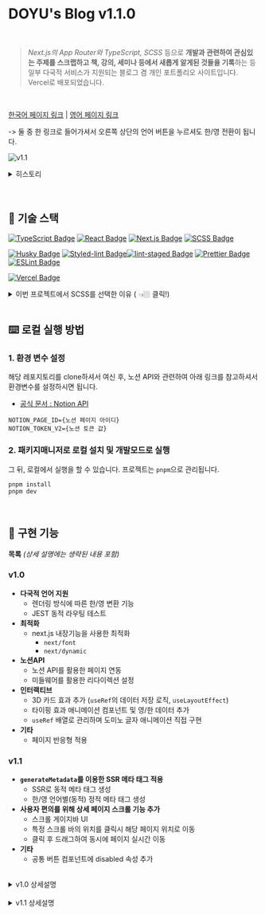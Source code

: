 
# DOYU's Blog v1.1.0

<br />

> _Next.js의 App Router와 TypeScript, SCSS_ 등으로 **개발과 관련하여 관심있는 주제를 스크랩하고 책, 강의, 세미나 등에서 새롭게 알게된 것들을 기록**하는 등 일부 다국적 서비스가 지원되는 블로그 겸 개인 포트폴리오 사이트입니다. Vercel로 배포되었습니다.

<br />


[한국어 페이지 링크](https://portfolio-doyu-git-notion-doyu-lee.vercel.app/ko) | 
[영어 페이지 링크](https://portfolio-doyu-git-notion-doyu-lee.vercel.app/en)

 -> 둘 중 한 링크로 들어가셔서 오른쪽 상단의 언어 버튼을 누르셔도 한/영 전환이 됩니다.

![v1.1](https://github.com/Doyu-Lee/portfolio_doyu/assets/125176463/da8cf387-a5ec-4618-aefa-30860088425f)

<details>
  <summary> 히스토리 </summary>

<br>

**[v1.0]**
![블로그v1.0](https://github.com/Doyu-Lee/portfolio_doyu/assets/125176463/d3e87e59-4052-4498-827f-a3f48e8eab46)

</details>

<br>



<br />

## 🧐 기술 스택
[![TypeScript Badge](https://img.shields.io/badge/TypeScript-3178C6.svg?&style=for-the-badge&logo=TypeScript&logoColor=white)](https://www.typescriptlang.org/)
[![React Badge](https://img.shields.io/badge/React-61DAFB.svg?&style=for-the-badge&logo=React&logoColor=white)](https://reactjs.org/)
[![Next.js Badge](https://img.shields.io/badge/Next.js-000000.svg?&style=for-the-badge&logo=Next.js&logoColor=white)](https://nextjs.org/)
[![SCSS Badge](https://img.shields.io/badge/SCSS-CC6699.svg?&style=for-the-badge&logo=Sass&logoColor=white)](https://sass-lang.com/)

[![Husky Badge](https://img.shields.io/badge/Husky-4B32C3.svg?&style=for-the-badge)](https://typicode.github.io/husky/)
[![Styled-lint Badge](https://img.shields.io/badge/Styled--lint-DB7093.svg?&style=for-the-badge)](https://styled-components.com/docs/tooling#linting)[![lint-staged Badge](https://img.shields.io/badge/lint--staged-F7B93E.svg?&style=for-the-badge)](https://github.com/okonet/lint-staged)
[![Prettier Badge](https://img.shields.io/badge/Prettier-F7B93E.svg?&style=for-the-badge&logo=Prettier&logoColor=white)](https://prettier.io/)
[![ESLint Badge](https://img.shields.io/badge/ESLint-4B32C3.svg?&style=for-the-badge&logo=ESLint&logoColor=white)](https://eslint.org/)

[![Vercel Badge](https://img.shields.io/badge/Vercel-000000.svg?&style=for-the-badge&logo=Vercel&logoColor=white)](https://vercel.com/)

<details>
   <summary> 이번 프로젝트에서 SCSS를 선택한 이유 ( 👈🏼 클릭!) </summary>
<br />

* 특히 **SCSS를 선택한 이유**는 앞서 사용해본 Styled-Component와 Emotion과 같은 CSS-in-JS는 런타임에서 스타일 직렬화가 일어나기 때문에 어느정도 `런타임 비용이 든다`는 문제가 있기 때문이었습니다. 
- CSS-in-JS 방식 중에서도 런타임 비용이 들지 않는 Vanilla Extract 등의 라이브러리 경우에도 결국 CSS-in-JS의 특징인 컴포넌트가 처음 마운트 될 때 스타일이 계속 삽입되어 브라우저가 모든 `DOM 노드에서 스타일이 다시 계산된다`는 한계가 있습니다. 
- 결론적으로 CSS-in-JS를 쓰는 이유 중 하나인 스타일이 지역 스코프라는 점과, CSS 파일이 해당 컴포넌트와 같은 위치에 배치된다는 것은 CSS 모듈로 해결할 수 있고, CSS 모듈에서 코드 중복의 단점은 **SCSS**를 사용하여 mixin 변수활용으로 해결했습니다. 

</details>

<br>



## ⌨️ 로컬 실행 방법

### 1. 환경 변수 설정 

해당 레포지토리를 clone하셔서 여신 후, 노션 API와 관련하여 아래 링크를 참고하셔서 환경변수를 설정하시면 됩니다.
- [공식 문서 : Notion API](https://developers.notion.com/docs/create-a-notion-integration)

```
NOTION_PAGE_ID={노션 페이지 아이디}
NOTION_TOKEN_V2={노션 토큰 값}
```

### 2. 패키지매니저로 로컬 설치 및 개발모드로 실행

그 뒤, 로컬에서 실행을 할 수 있습니다. 프로젝트는 `pnpm`으로 관리됩니다.

```
pnpm install
pnpm dev
```

<br />

## 🌟 구현 기능

**목록** _(상세 설명에는 생략된 내용 포함)_

### v1.0
- **다국적 언어 지원**
  - 렌더링 방식에 따른 한/영 변환 기능
  - JEST 동적 라우팅 테스트
- **최적화**
  - next.js 내장기능을 사용한 최적화
    - `next/font`
    - `next/dynamic` 
- **노션API**
  - 노션 API를 활용한 페이지 연동
  - 미들웨어를 활용한 리다이렉션 설정 
- **인터랙티브**
  - 3D 카드 효과 추가 (`useRef`의 데이터 저장 로직, `useLayoutEffect`)
  - 타이핑 효과 애니메이션 컴포넌트 및 영/한 데이터 추가
  - `useRef` 배열로 관리하며 도미노 글자 애니메이션 직접 구현
- **기타**
  - 페이지 반응형 적용 

### v1.1
- **`generateMetadata`를 이용한 SSR 메타 태그 적용**
  - SSR로 동적 메타 태그 생성
  - 한/영 언어별(동적) 정적 메타 태그 생성
- **사용자 편의를 위해 상세 페이지 스크롤 기능 추가**
  - 스크롤 게이지바 UI 
  - 특정 스크롤 바의 위치를 클릭시 해당 페이지 위치로 이동 
  - 클릭 후 드래그하여 동시에 페이지 실시간 이동
- **기타**
  - 공통 버튼 컴포넌트에 disabled 속성 추가 


<br />

<details>
  <summary> v1.0 상세설명 </summary>

<br>
 
 ### - 다국적 언어 지원

<br />

#### 1. 렌더링 방식에 따른 한/영 변환 기능
- 지원하는 언어 별 json 데이터 생성
- SSR / CSR용 useTranslation 훅 개별 생성 
- 페이지마다 params 및 URL 추출 로직을 추가 
- `en/roadmap`에서 언어 전환 버튼을 눌렀을 때, `ko`가 아니라 `ko/roadmap`으로 이동하도록 함.
- 헤더에서 한/영 변환에 따른 폰트를 개별적으로 적용

<br />

#### 2. JEST 동적 라우팅 테스트
- 전역에 jest react-i18next 모듈 추가
- 동적 라우팅에 따라 라우팅 테스트 수정 

<br />

### - 최적화

<br />

#### 1. next.js 내장기능을 사용한 최적화 
- `next/link`, `next/dynamic`, `next/font`, `next/image` 등을 이용한 성능 최적화 

##### [next/font] 
- 폰트의 경우 아래와 같이 전역 변수로 등록하여 사용

``` typescript
import {
  Space_Mono, // Google font의 Space Mono 같이 띄어쓰기가 되어있는 폰트명은 언더바 사용 
...
} from 'next/font/google';

export const spaceMono = Space_Mono({
  subsets: ['latin'],
  weight: '400',
  variable: '--font-spaceMono',  // 전역변수로 등록
});
```

```typescript
// 최상위 layout.tsx
import {
...
  spaceMono,
} from '../../../public/fonts/fonts';


export default function RootLayout({ children, params: { lng } }: RootLayoutProps) {
  const fontVariables = `
...
  ${spaceMono.variable} 
`;

  return (
    <html lang={lng} dir={dir(lng)} className={fontVariables}> // html 태그에 className으로 넣어준 뒤 사용
```

> `next/font/google`에 내장되어 있는 영어 폰트에 한하여 빌드타임에 미리 로컬에 폰트를 저장할 수 있기 때문에 영문 폰트와 관련된 layout shift를 최소화하여 성능을 최적화하였습니다. 외부에서 가져온 한글 폰트는 로딩 컴포넌트를 삽입하여 로드되기 전 레이아웃이 깨지는 현상을 막았습니다.


##### [next/dynamic]

> preload 될 필요가 없는 컴포넌트는 Lazy Loading으로 네트워크 비용을 절감시키고자 했습니다.

``` typescript
const ContactArticle = dynamic(() => import('@/components/contacts/ContactArticle'), {
  ssr: false,
});
```


<br />

### - 노션API

<br />

#### 1. 노션 API를 활용한 페이지 연동 

<br />

 #### 2. 미들웨어를 활용한 리다이렉션 설정
  - 리다이렉션 이슈를 미들웨어를 활용하여 해결

  > 현재 웹사이트는 다국어 지원으로 `/ko` 또는 `/en`과 같이 지원 언어 데이터 값이 경로에 포함이 됩니다. 문제는 노션 페이지 개별 게시글을 입력할 경우 자동으로 `/{페이지 값}`으로 이동한다는 것이었습니다.
  >  - useRouter을 쓸 수 없는 SSR 메인 페이지였고, SSR에서는 리다이렉션 기능이 지원되지 않음을 확인했습니다.
  >  - 따라서 react.config에서 redirection 설정을 하고자 했으나 `/{페이지값} -> /ko/{페이지값}` 이렇게 동적 언어 데이터가 아닌 특정 데이터 값을 입력해줘야 했고, 그후 다시 홈 버튼을 누르면 `/ko/{페이지값}/ko` 등으로 나오는 사이드 이펙트가 있었습니다.
  >  - app 폴더 동위에 middleware를 생성하여 redirection 시키는 것으로 해결했습니다.

<br />

### - 인터랙티브 

<br />

#### 1. 3D 카드 효과 추가
- `transform-style: preserve-3d` 속성을 활용 
- 데이터가 변동되면 화면이 리렌더링되는 useState 대신 useRef를 사용하여 데이터 변경 
- `useLayoutEffect`를 이용하여 컴포넌트가 렌더링되기 전에 동기적으로 애니메이션 이벤트 등록 및 함수 실행
- 애니메이션 최적화 API `requestAnimationFrame()` 적용

<br />

#### 2. 타이핑 효과 애니메이션 컴포넌트 및 영/한 데이터 추가
- `react-typist` 라이브러리를 사용했지만 최신 React 18버전 이상에서 호환되지 않는 일부 성능 문제가 발생
- [해당 라이브러리 레포지토리 이슈](https://github.com/jstejada/react-typist/issues/124)에서 관련 문제 발견 후, 2022년 초부터 업데이트가 안 되고 있다는 것을 확인 
- `react-simple-typist`로 라이브러리 교체 후 이상없이 작동 

<br />

#### 3. useRef 배열로 관리하며 도미노 글자 애니메이션 직접 구현 
- span을 생성하는 `useEffect`, 해당 span에 시간차로 css를 적용하는 `useEffect`로 도미노처럼 차례대로 쓰러지는 듯한 글자 애니메이션을 적용
- `useEffect` 안에서 `useRef`과 같은 훅 사용이 불가능하기 때문에 `useEffect` 안에서 각 글자 데이터들이 map 함수에서 span 태그를 생성하는 로직을 짤 때 `createRef`를 사용하였지만 추후 함수 컴포넌트 방식에 맞게 `useRef`를 배열로 선언해준 다음 `useEffect` 안의 map 함수에서 해당 배열에 span 태그와 `ref` 값을 차례로 할당시키는 방법으로 리팩토링

```typeScript
  const [childRef, setChildRef] = useState<React.JSX.Element[]>([]);
  const spanRefs = useRef<null[] | HTMLSpanElement[]>([]);
  ...
  useEffect(() => {
    ...
      letters.map((letter, index) => {  // 예 ) letters =  '망고'.split('');
        const newSpan = (
          <span
            key={Math.random()}
            ref={(el) => {
              spanRef.current[index] = el;
            }}
          >
            {letter}
          </span>
        );
        return setChildRef((prev) => [...prev, newSpan]);
      });
    }

    return () => setChildRef([]);
  }, [titleLetters]);

  ...
    return (
          <div>
            {childRef}  // 예) <span>망</span> <span>고</span>  
          </div>
```

<br />

### - 기타

<br />

#### 1. 페이지 반응형 적용 
- 예상하는 사용자 접속 경로는 웹이지만, 갤럭시 폴드 (min-width : 280px)까지 반응형 적용 

<br />

### - 화면 

![블로그](https://github.com/Doyu-Lee/portfolio_doyu/assets/125176463/d3e87e59-4052-4498-827f-a3f48e8eab46)

</details>

<br>


<details>
  <summary> v1.1 상세설명 </summary>

<br>

### - `generateMetadata`를 이용한 SSR 메타 태그 적용

<br />

#### 1. SSR로 동적 메타 태그 생성 
```typeScript
type Props = {
  params: { pageId: string }; // params에서 현재 pageId 추출 
};

export const generateMetadata = async ({
  params: { pageId },
}: Props): Promise<Metadata> => {
  const recordMap = await notion.getPage(pageId); 
  const title = getPageTitle(recordMap);   // 해당 pageId의 제목 데이터 가져오기

  return {
    title,
    openGraph: {
      title,
    },
  };
};

```


#### 2. SSR로 한/영 언어별(동적) 정적 메타 태그 생성 

```typeScript
type Props = {
  params: { lng: string }; // params 에서 언어 상태 추출 
};

export const generateMetadata = async ({ params: { lng } }: Props): Promise<Metadata> => {
  // 언어 상태에 따른 정적 메타 데이터 생성
  return lng === 'ko' ? homeMetaData.metadataKO : homeMetaData.metadataEN; 
};

```


<br />

### - 사용자 편의를 위해 상세 페이지 스크롤 기능 추가
<br />

#### 1. 스크롤 게이지바 UI 출력 
- `useRef`를 사용하여 전체 브라우저의 높이에서 100vh를 뺀 후, scrollTop 위치를 구하여 비율 계산 

<br />

#### 2. 클릭 후 드래그하여 동시에 페이지 실시간 이동 
- mousedown, mousemove, click 이벤트를 이용하여 이벤트가 일어난 순서대로 events라는 변수를 useState로 상태 관리 
- click 했을 때 바로 해당 클릭된 위치로 스크롤 이동 
- click -> mousedown -> mousemove 가 일어난 경우 역시 실시간으로 마우스 위치로 스크롤 동기화
<br />
</details>

<br>